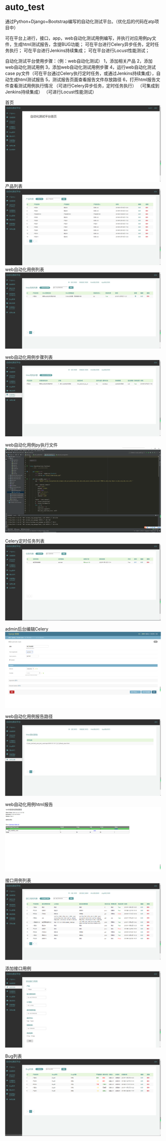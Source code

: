 # auto_test
通过Python+Django+Bootstrap编写的自动化测试平台。（优化后的代码在atp项目中）

可在平台上进行，接口，app，web自动化测试用例编写，并执行对应用例py文件，生成html测试报告，含提BUG功能；
可在平台进行Celery异步任务，定时任务执行；
可在平台进行Jenkins持续集成；
可在平台进行Locust性能测试；

自动化测试平台使用步骤：（例：web自动化测试） 
1，添加相关产品 
2，添加web自动化测试用例 
3，添加web自动化测试用例步骤 
4，运行web自动化测试case py文件（可在平台通过Celery执行定时任务，或通过Jenkins持续集成），自动生成html测试报告
5，测试报告页面查看报告文件存放路径
6，打开html报告文件查看测试用例执行情况
（可进行Celery异步任务，定时任务执行）
（可集成到Jenkins持续集成）
（可进行Locust性能测试）


首页
![home](https://github.com/kyrie-Kuang/auto_test/blob/master/home_1.png)
产品列表
![product](https://github.com/kyrie-Kuang/auto_test/blob/master/product.png)
web自动化用例列表
![product](https://github.com/kyrie-Kuang/auto_test/blob/master/web_test.png)

web自动化用例步骤列表
![product](https://github.com/kyrie-Kuang/auto_test/blob/master/web_step.png)

web自动化用例py执行文件
![product](https://github.com/kyrie-Kuang/auto_test/blob/master/web_case.png)

Celery定时任务列表
![product](https://github.com/kyrie-Kuang/auto_test/blob/master/celery_manage.png)

admin后台编辑Celery
![product](https://github.com/kyrie-Kuang/auto_test/blob/master/celery_update.png)

web自动化用例报告路径
![product](https://github.com/kyrie-Kuang/auto_test/blob/master/web_report.png)

web自动化用例html报告
![product](https://github.com/kyrie-Kuang/auto_test/blob/master/web_html.png)


接口用例列表
![apitest](https://github.com/kyrie-Kuang/auto_test/blob/master/api_test.png)

添加接口用例
![add_apitest](https://github.com/kyrie-Kuang/auto_test/blob/master/add_apitest.png)

Bug列表
![bug_l](https://github.com/kyrie-Kuang/auto_test/blob/master/bug_l.png)


